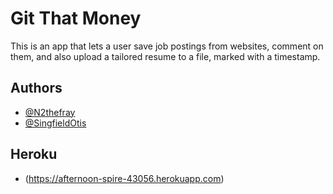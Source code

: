 
# Git That Money

This is an app that lets a user save job postings from websites, comment on them, and also upload a tailored resume to a file, marked with a timestamp. 


## Authors

- [@N2thefray](https://www.github.com/n2thefray)
- [@SingfieldOtis](https://www.github.com/singfieldotis)

## Heroku

- (https://afternoon-spire-43056.herokuapp.com)